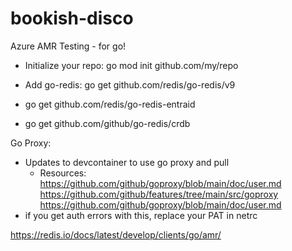 # bookish-disco
Azure AMR Testing - for go! 


- Initialize your repo: go mod init github.com/my/repo

- Add go-redis: go get github.com/redis/go-redis/v9
- go get github.com/redis/go-redis-entraid
- go get github.com/github/go-redis/crdb

Go Proxy: 
- Updates to devcontainer to use go proxy and pull 
    - Resources: 
        https://github.com/github/goproxy/blob/main/doc/user.md
        https://github.com/github/features/tree/main/src/goproxy
        https://github.com/github/goproxy/blob/main/doc/user.md
- if you get auth errors with this, replace your PAT in netrc


https://redis.io/docs/latest/develop/clients/go/amr/